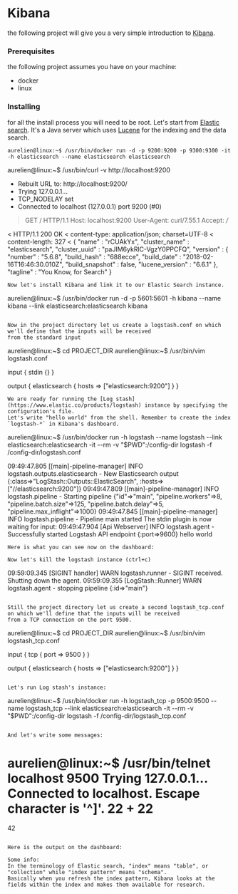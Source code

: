 # Kibana

the following project will give you a very simple introduction to [Kibana](https://www.elastic.co/products/kibana).

### Prerequisites
the following project assumes you have on your machine:
- docker
- linux

### Installing
for all the install process you will need to be root.
Let's start from [Elastic search](https://www.elastic.co/). It's a Java server which uses [Lucene](https://en.wikipedia.org/wiki/Apache_Lucene) for the indexing and the data search.
```
aurelien@linux:~$ /usr/bin/docker run -d -p 9200:9200 -p 9300:9300 -it -h elasticsearch --name elasticsearch elasticsearch

```
 aurelien@linux:~$ /usr/bin/curl -v http://localhost:9200
* Rebuilt URL to: http://localhost:9200/
*   Trying 127.0.0.1...
* TCP_NODELAY set
* Connected to localhost (127.0.0.1) port 9200 (#0)
> GET / HTTP/1.1
> Host: localhost:9200
> User-Agent: curl/7.55.1
> Accept: */*
> 
< HTTP/1.1 200 OK
< content-type: application/json; charset=UTF-8
< content-length: 327
< 
{
  "name" : "rCUAkYx",
  "cluster_name" : "elasticsearch",
  "cluster_uuid" : "paJIM6ykRlC-VgzY0PPCFQ",
  "version" : {
    "number" : "5.6.8",
    "build_hash" : "688ecce",
    "build_date" : "2018-02-16T16:46:30.010Z",
    "build_snapshot" : false,
    "lucene_version" : "6.6.1"
  },
  "tagline" : "You Know, for Search"
}
```
Now let's install Kibana and link it to our Elastic Search instance.
```
aurelien@linux:~$ /usr/bin/docker run -d -p 5601:5601 -h kibana --name kibana --link elasticsearch:elasticsearch kibana
```

Now in the project directory let us create a logstash.conf on which we'll define that the inputs will be received 
from the standard input
```
aurelien@linux:~$ cd PROJECT_DIR
aurelien@linux:~$ /usr/bin/vim logstash.conf

input {
  stdin {}
}

output {
  elasticsearch { hosts => ["elasticsearch:9200"] }
}
```
We are ready for running the [Log stash](https://www.elastic.co/products/logstash) instance by specifying the configuration's file.
Let's write "hello world" from the shell. Remember to create the index `logstash-*` in Kibana's dashboard.
```
aurelien@linux:~$ /usr/bin/docker run -h logstash --name logstash --link elasticsearch:elasticsearch -it --rm -v "$PWD":/config-dir logstash -f /config-dir/logstash.conf

09:49:47.805 [[main]-pipeline-manager] INFO  logstash.outputs.elasticsearch - New Elasticsearch output {:class=>"LogStash::Outputs::ElasticSearch", :hosts=>["//elasticsearch:9200"]}
09:49:47.809 [[main]-pipeline-manager] INFO  logstash.pipeline - Starting pipeline {"id"=>"main", "pipeline.workers"=>8, "pipeline.batch.size"=>125, "pipeline.batch.delay"=>5, "pipeline.max_inflight"=>1000}
09:49:47.845 [[main]-pipeline-manager] INFO  logstash.pipeline - Pipeline main started
The stdin plugin is now waiting for input:
09:49:47.904 [Api Webserver] INFO  logstash.agent - Successfully started Logstash API endpoint {:port=>9600}
hello world
```
Here is what you can see now on the dashboard:

Now let's kill the logstash instance (ctrl+c)
```
09:59:09.345 [SIGINT handler] WARN  logstash.runner - SIGINT received. Shutting down the agent.
09:59:09.355 [LogStash::Runner] WARN  logstash.agent - stopping pipeline {:id=>"main"}
```

Still the project directory let us create a second logstash_tcp.conf on which we'll define that the inputs will be received 
from a TCP connection on the port 9500.
```
aurelien@linux:~$ cd PROJECT_DIR
aurelien@linux:~$ /usr/bin/vim logstash_tcp.conf

input {
  tcp {
    port => 9500
  }
}

output {
  elasticsearch { hosts => ["elasticsearch:9200"] }
}

```

Let's run Log stash's instance:
```
aurelien@linux:~$ /usr/bin/docker run -h logstash_tcp -p 9500:9500 --name logstash_tcp --link elasticsearch:elasticsearch -it --rm -v "$PWD":/config-dir logstash -f /config-dir/logstash_tcp.conf
```

And let's write some messages:
```
aurelien@linux:~$ /usr/bin/telnet localhost 9500
Trying 127.0.0.1...
Connected to localhost.
Escape character is '^]'.
22
+
22
=
42
```

Here is the output on the dashboard:

Some info:
In the terminology of Elastic search, "index" means "table", or "collection" while "index pattern" means "schema".
Basically when you refresh the index pattern, Kibana looks at the fields within the index and makes them available for research.
